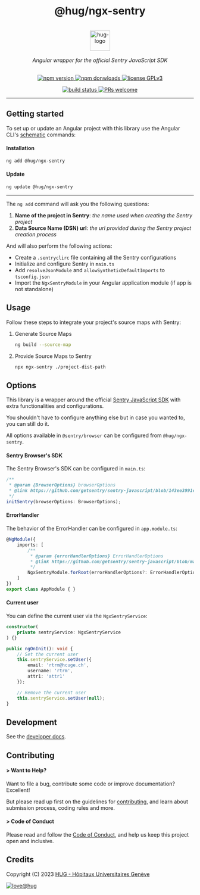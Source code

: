 <h1 align="center">
    @hug/ngx-sentry
</h1>

<p align="center">
    <br/>
    <a href="https://www.hug.ch">
        <img src="https://cdn.hug.ch/svgs/hug/hug-logo-horizontal.svg" alt="hug-logo" height="54px" />
    </a>
    <br/><br/>
    <i>Angular wrapper for the official Sentry JavaScript SDK</i>
    <br/><br/>
</p>

<p align="center">
    <a href="https://www.npmjs.com/package/@hug/ngx-sentry">
        <img src="https://img.shields.io/npm/v/@hug/ngx-sentry.svg?color=blue&logo=npm" alt="npm version" />
    </a>
    <a href="https://npmcharts.com/compare/@hug/ngx-sentry?minimal=true">
        <img src="https://img.shields.io/npm/dw/@hug/ngx-sentry.svg?color=blue&logo=npm" alt="npm donwloads" />
    </a>
    <a href="https://github.com/dsi-hug/ngx-sentry/blob/main/LICENSE">
        <img src="https://img.shields.io/badge/license-GPLv3-ff69b4.svg" alt="license GPLv3" />
    </a>
</p>

<p align="center">
    <a href="https://github.com/dsi-hug/ngx-sentry/actions/workflows/ci_tests.yml">
        <img src="https://github.com/dsi-hug/ngx-sentry/actions/workflows/ci_tests.yml/badge.svg" alt="build status" />
    </a>
    <a href="https://github.com/dsi-hug/ngx-sentry/blob/main/CONTRIBUTING.md#-submitting-a-pull-request-pr">
        <img src="https://img.shields.io/badge/PRs-welcome-brightgreen.svg" alt="PRs welcome" />
    </a>
</p>

<hr/>

## Getting started

To set up or update an Angular project with this library use the Angular CLI's [schematic][schematics] commands:

#### Installation

```sh
ng add @hug/ngx-sentry
```

#### Update

```sh
ng update @hug/ngx-sentry
```

----

The `ng add` command will ask you the following questions:

1.  **Name of the project in Sentry**: *the name used when creating the Sentry project*
2.  **Data Source Name (DSN) url**: *the url provided during the Sentry project creation process*

And will also perform the following actions:

-   Create a `.sentryclirc` file containing all the Sentry configurations
-   Initialize and configure Sentry in `main.ts`
-   Add `resolveJsonModule` and `allowSyntheticDefaultImports` to `tsconfig.json`
-   Import the `NgxSentryModule` in your Angular application module (if app is not standalone)


## Usage

Follow these steps to integrate your project's source maps with Sentry:

1. Generate Source Maps
   ```sh
   ng build --source-map
   ```

2. Provide Source Maps to Sentry
   ```sh
   npx ngx-sentry ./project-dist-path
   ```


## Options

This library is a wrapper around the official [Sentry JavaScript SDK][sentry-sdk-url] with extra functionalities and configurations.

You shouldn't have to configure anything else but in case you wanted to, you can still do it.

All options available in `@sentry/browser` can be configured from `@hug/ngx-sentry`.

#### Sentry Browser's SDK

The Sentry Browser's SDK can be configured in `main.ts`:

```ts
/**
 * @param {BrowserOptions} browserOptions
 * @link https://github.com/getsentry/sentry-javascript/blob/143ee3991e99a07bf60ee21a53723253a7f1c2fb/packages/browser/src/backend.ts#L12
 */
initSentry(browserOptions: BrowserOptions);
```

#### ErrorHandler

The behavior of the ErrorHandler can be configured in `app.module.ts`:

```ts
@NgModule({
    imports: [
        /**
         * @param {errorHandlerOptions} ErrorHandlerOptions
         * @link https://github.com/getsentry/sentry-javascript/blob/master/packages/angular/src/errorhandler.ts#L10
         */
        NgxSentryModule.forRoot(errorHandlerOptions?: ErrorHandlerOptions)
    ]
})
export class AppModule { }
```

#### Current user

You can define the current user via the `NgxSentryService`:

```ts
constructor(
    private sentryService: NgxSentryService
) {}

public ngOnInit(): void {
    // Set the current user
    this.sentryService.setUser({
        email: 'rtrm@hcuge.ch',
        username: 'rtrm',
        attr1: 'attr1'
    });

    // Remove the current user
    this.sentryService.setUser(null);
}
```

## Development

See the [developer docs][developer].


## Contributing

#### > Want to Help?

Want to file a bug, contribute some code or improve documentation? Excellent!

But please read up first on the guidelines for [contributing][contributing], and learn about submission process, coding rules and more.

#### > Code of Conduct

Please read and follow the [Code of Conduct][codeofconduct], and help us keep this project open and inclusive.


## Credits

Copyright (C) 2023 [HUG - Hôpitaux Universitaires Genève][dsi-hug]

[![love@hug](https://img.shields.io/badge/@hug-%E2%9D%A4%EF%B8%8Flove-magenta)][dsi-hug]




[schematics]: https://angular.io/guide/schematics-for-libraries
[sentry-sdk-url]: https://github.com/getsentry/sentry-javascript
[developer]: https://github.com/dsi-hug/ngx-sentry/blob/main/DEVELOPER.md
[contributing]: https://github.com/dsi-hug/ngx-sentry/blob/main/CONTRIBUTING.md
[codeofconduct]: https://github.com/dsi-hug/ngx-sentry/blob/main/CODE_OF_CONDUCT.md
[dsi-hug]: https://github.com/dsi-hug

